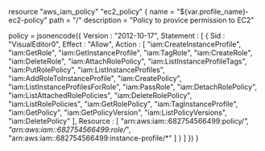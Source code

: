 resource "aws_iam_policy" "ec2_policy" {
  name        = "${var.profile_name}-ec2-policy"
  path        = "/"
  description = "Policy to provice permission to EC2"

  policy = jsonencode({
    Version : "2012-10-17",
    Statement : [
      {
        Sid : "VisualEditor0",
        Effect : "Allow",
        Action : [
          "iam:CreateInstanceProfile",
          "iam:GetRole",
          "iam:GetInstanceProfile",
          "iam:TagRole",
          "iam:CreateRole",
          "iam:DeleteRole",
          "iam:AttachRolePolicy",
          "iam:ListInstanceProfileTags",
          "iam:PutRolePolicy",
          "iam:ListInstanceProfiles",
          "iam:AddRoleToInstanceProfile",
          "iam:CreatePolicy",
          "iam:ListInstanceProfilesForRole",
          "iam:PassRole",
          "iam:DetachRolePolicy",
          "iam:ListAttachedRolePolicies",
          "iam:DeleteRolePolicy",
          "iam:ListRolePolicies",
          "iam:GetRolePolicy",
          "iam:TagInstanceProfile",
          "iam:GetPolicy",
          "iam:GetPolicyVersion",
          "iam:ListPolicyVersions",
          "iam:DeletePolicy"
        ],
        Resource : [
          "arn:aws:iam::682754566499:policy/*",
          "arn:aws:iam::682754566499:role/*",
          "arn:aws:iam::682754566499:instance-profile/*"
        ]
      }
    ]
  })
}